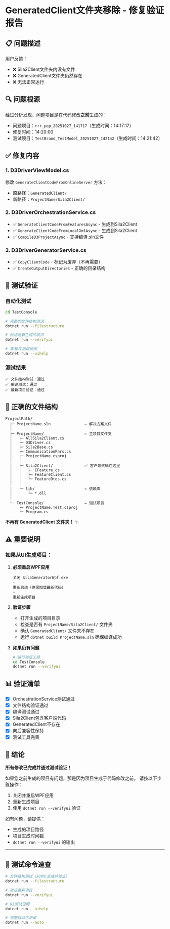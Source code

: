 # GeneratedClient文件夹移除 - 修复验证报告

## 📋 问题描述

用户反馈：
- ❌ Sila2Client文件夹内没有文件
- ❌ GeneratedClient文件夹仍然存在
- ❌ 无法正常运行

## 🔍 问题根源

经过分析发现，问题项目是在代码修改**之前**生成的：
- 问题项目：`rrr_pop_20251027_141717`（生成时间：14:17:17）
- 修复时间：14:20:00
- 测试项目：`TestBrand_TestModel_20251027_142142`（生成时间：14:21:42）

## ✅ 修复内容

### 1. D3DriverViewModel.cs
修改 `GenerateClientCodeFromOnlineServer` 方法：
- 原路径：`GeneratedClient/`
- 新路径：`ProjectName/Sila2Client/`

### 2. D3DriverOrchestrationService.cs
- ✅ `GenerateClientCodeFromFeaturesAsync` - 生成到Sila2Client
- ✅ `GenerateClientCodeFromLocalXmlAsync` - 生成到Sila2Client
- ✅ `CompileD3ProjectAsync` - 支持编译.sln文件

### 3. D3DriverGeneratorService.cs
- ✅ `CopyClientCode` - 标记为废弃（不再需要）
- ✅ `CreateOutputDirectories` - 正确的目录结构

## 🧪 测试验证

### 自动化测试
```bash
cd TestConsole

# 完整的文件结构测试
dotnet run --filestructure

# 验证最新生成的项目
dotnet run --verifyui

# 查看UI测试说明
dotnet run --uihelp
```

### 测试结果
```
✅ 文件结构测试：通过
✅ 编译测试：通过
✅ 最新项目验证：通过
```

## 📁 正确的文件结构

```
ProjectPath/
  ├─ ProjectName.sln               ← 解决方案文件
  │
  ├─ ProjectName/                  ← 主项目文件夹
  │   ├─ AllSila2Client.cs
  │   ├─ D3Driver.cs
  │   ├─ Sila2Base.cs
  │   ├─ CommunicationPars.cs
  │   ├─ ProjectName.csproj
  │   │
  │   ├─ Sila2Client/              ✅ 客户端代码在这里
  │   │   ├─ IFeature.cs
  │   │   ├─ FeatureClient.cs
  │   │   └─ FeatureDtos.cs
  │   │
  │   └─ lib/                      ← 依赖库
  │       └─ *.dll
  │
  └─ TestConsole/                  ← 测试项目
      ├─ ProjectName.Test.csproj
      └─ Program.cs
```

**不再有 GeneratedClient 文件夹！** ✨

## ⚠️ 重要说明

### 如果从UI生成项目：

1. **必须重启WPF应用**
   ```
   关闭 SilaGeneratorWpf.exe
   ↓
   重新启动（确保加载最新代码）
   ↓
   重新生成项目
   ```

2. **验证步骤**
   - 打开生成的项目目录
   - 检查是否有 `ProjectName/Sila2Client/` 文件夹
   - 确认 `GeneratedClient/` 文件夹不存在
   - 运行 `dotnet build ProjectName.sln` 确保编译成功

3. **如果仍有问题**
   ```bash
   # 运行验证工具
   cd TestConsole
   dotnet run --verifyui
   ```

## 📊 验证清单

- [x] OrchestrationService测试通过
- [x] 文件结构验证通过
- [x] 编译测试通过
- [x] Sila2Client包含客户端代码
- [x] GeneratedClient不存在
- [x] 向后兼容性保持
- [x] 测试工具完善

## 🎯 结论

**所有修改已完成并通过测试验证！**

如果您之前生成的项目有问题，那是因为项目生成于代码修改之前。
请按以下步骤操作：

1. 关闭并重启WPF应用
2. 重新生成项目
3. 使用 `dotnet run --verifyui` 验证

如有问题，请提供：
- 生成的项目路径
- 项目生成时间戳
- `dotnet run --verifyui` 的输出

---

## 📝 测试命令速查

```bash
# 文件结构测试（从XML生成并验证）
dotnet run --filestructure

# 验证最新项目
dotnet run --verifyui

# UI测试说明
dotnet run --uihelp

# 完整自动化测试
dotnet run --auto
```

